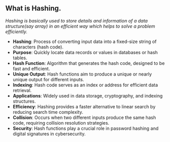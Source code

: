 
## What is Hashing.
*Hashing is basically used to store details and information of a data structure(say array) in an efficient way which helps to solve a problem efficiently.*
- **Hashing**: Process of converting input data into a fixed-size string of characters (hash code).
- **Purpose**: Quickly locate data records or values in databases or hash tables.
- **Hash Function**: Algorithm that generates the hash code, designed to be fast and efficient.
- **Unique Output**: Hash functions aim to produce a unique or nearly unique output for different inputs.
- **Indexing**: Hash code serves as an index or address for efficient data retrieval.
- **Applications**: Widely used in data storage, cryptography, and indexing structures.
- **Efficiency**: Hashing provides a faster alternative to linear search by reducing search time complexity.
- **Collision**: Occurs when two different inputs produce the same hash code, requiring collision resolution strategies.
- **Security**: Hash functions play a crucial role in password hashing and digital signatures in cybersecurity.